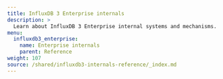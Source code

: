 ```yaml
---
title: InfluxDB 3 Enterprise internals
description: >
  Learn about InfluxDB 3 Enterprise internal systems and mechanisms.
menu:
  influxdb3_enterprise:
    name: Enterprise internals
    parent: Reference
weight: 107
source: /shared/influxdb3-internals-reference/_index.md
---
```


<!--
The content for this page is at
// SOURCE content/shared/influxdb3-internals-reference/_index.md
->